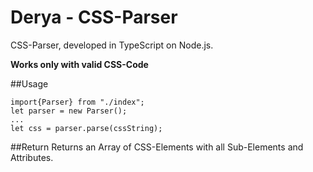 # Derya - CSS-Parser

CSS-Parser, developed in TypeScript on Node.js.

**Works only with valid CSS-Code**

##Usage
```
import{Parser} from "./index";
let parser = new Parser();
...
let css = parser.parse(cssString);
```

##Return
Returns an Array of CSS-Elements with all Sub-Elements and Attributes.